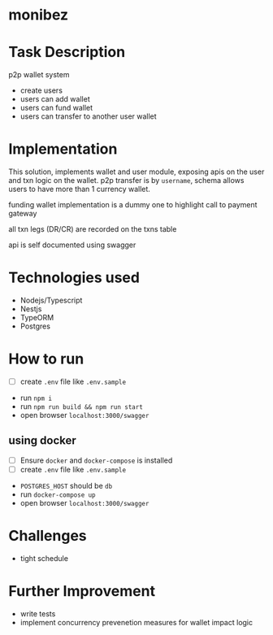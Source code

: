# monibez

# Task Description
p2p wallet system
- create users
- users can add wallet
- users can fund wallet
- users can transfer to another user wallet

# Implementation
This solution, implements wallet and user module, exposing apis on the user and txn logic on the wallet.
p2p transfer is by `username`, schema allows users to have more than 1 currency wallet.

funding wallet implementation is a dummy one to highlight call to payment gateway

all txn legs (DR/CR) are recorded on the txns table

api is self documented using swagger

# Technologies used
- Nodejs/Typescript
- Nestjs
- TypeORM
- Postgres


# How to run
- [ ] create `.env` file like `.env.sample`
- run `npm i`
- run `npm run build && npm run start`
- open browser `localhost:3000/swagger`

## using docker
- [ ] Ensure `docker` and `docker-compose` is installed
- [ ] create `.env` file like `.env.sample`
- `POSTGRES_HOST` should be `db`
- run `docker-compose up`
- open browser `localhost:3000/swagger`


# Challenges
- tight schedule

# Further Improvement
- write tests
- implement concurrency prevenetion measures for wallet impact logic
